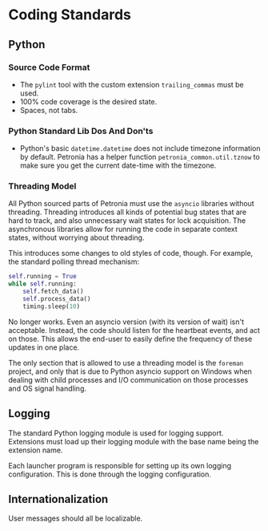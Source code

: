# Coding Standards


## Python

### Source Code Format

* The `pylint` tool with the custom extension `trailing_commas` must be used.
* 100% code coverage is the desired state.
* Spaces, not tabs.


### Python Standard Lib Dos And Don'ts

* Python's basic `datetime.datetime` does not include timezone information by default.  Petronia has a helper function `petronia_common.util.tznow` to make sure you get the current date-time with the timezone. 


### Threading Model

All Python sourced parts of Petronia must use the `asyncio` libraries without threading.  Threading introduces all kinds of potential bug states that are hard to track, and also unnecessary wait states for lock acquisition.  The asynchronous libraries allow for running the code in separate context states, without worrying about threading.

This introduces some changes to old styles of code, though.  For example, the standard polling thread mechanism:

```python
self.running = True
while self.running:
    self.fetch_data()
    self.process_data()
    timing.sleep(10)
```

No longer works.  Even an asyncio version (with its version of wait) isn't acceptable.  Instead, the code should listen for the heartbeat events, and act on those.  This allows the end-user to easily define the frequency of these updates in one place.

The only section that is allowed to use a threading model is the `foreman` project, and only that is due to Python asyncio support on Windows when dealing with child processes and I/O communication on those processes and OS signal handling.


## Logging

The standard Python logging module is used for logging support.  Extensions must load up their logging module with the base name being the extension name.

Each launcher program is responsible for setting up its own logging configuration.  This is done through the logging configuration.


## Internationalization

User messages should all be localizable.
